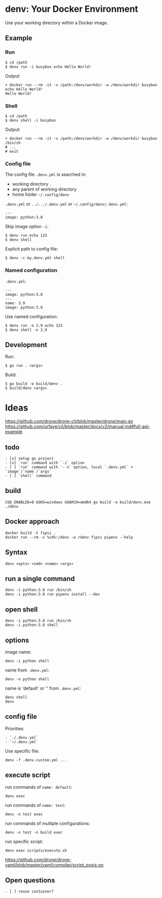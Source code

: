 # denv: Your Docker Environment

Use your working directory within a Docker image.

## Example

### Run

    $ cd /path
    $ denv run -i busybox echo Hello World!

Output:

    + docker run --rm -it -v /path:/denv/workdir -w /denv/workdir busybox echo Hello World!
    Hello World!

### Shell

    $ cd /path
    $ denv shell -i busybox

Output:

    + docker run --rm -it -v /path:/denv/workdir -w /denv/workdir busybox /bin/sh
    # ...
    # exit

### Config file

The config file `.denv.yml` is searched in:

- working directory `.`
- any parent of working directory
- home folder `~/.config/denv`

`.denv.yml` or `../.../.denv.yml` or `~/.config/denv/.denv.yml`:

    ---
    image: python:3.8

Skip image option `-i`:

    $ denv run echo 123
    $ denv shell

Explicit path to config file:

    $ denv -c my.denv.yml shell


### Named configuration

`.denv.yml`:

    ---
    image: python:3.8
    ---
    name: 3.9
    image: python:3.9

Use named configuration:

    $ denv run -n 3.9 echo 123
    $ denv shell -n 3.9


## Development

Run:

    $ go run . <args>

Build:

    $ go build -o build/denv .
    $ build/denv <args>




# Ideas

https://github.com/drone/drone-cli/blob/master/drone/main.go
https://github.com/urfave/cli/blob/master/docs/v2/manual.md#full-api-example

## todo

    - [x] setup go project
    - [x] `run` command with `-i` option
    - [ ] `run` command with `- n` option, local `.denv.yml` + `image`/`name`/`args`
    - [ ] `shell` command

## build

    CGO_ENABLED=0 GOOS=windows GOARCH=amd64 go build -o build/denv.exe ./denv

## Docker approach

    docker build -t fipsi .
    docker run --rm -v %cd%:/denv -w /denv fipsi pipenv --help

## Syntax

    denv <opts> <cmd> <name> <args>

## run a single command

    denv -i python:3.8 run /bin/sh
    denv -i python:3.8 run pipenv install --dev

## open shell

    denv -i python:3.8 run /bin/sh
    denv -i python:3.8 shell

## options

image name:

    denv -i python shell

name from `.denv.yml`:

    denv -n python shell

name is 'default' or '' from `.denv.yml`:

    denv shell
    denv

## config file

Priorities:

    - `./.denv.yml`
    - `~/.denv.yml`

Use specific file:

    denv -f .denv.custom.yml ...

## execute script

run commands of `name: default`:

    denv exec

run commands of `name: test`:

    denv -n test exec

run commands of multiple configurations:

    denv -n test -n build exec

run specific script:

    denv exec scripts/execute.sh

https://github.com/drone/drone-yaml/blob/master/yaml/compiler/script_posix.go

## Open questions

    - [ ] reuse container?
